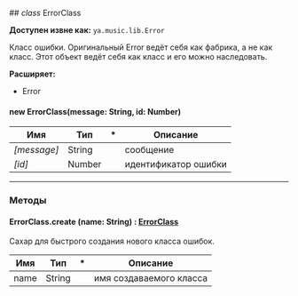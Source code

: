 ##<a name="ErrorClass"></a> *class* ErrorClass

**Доступен извне как:** `ya.music.lib.Error`

Класс ошибки. Оригинальный Error ведёт себя как фабрика, а не как класс. Этот объект ведёт себя как класс и его можно наследовать.

**Расширяет:**

  - Error

#### new ErrorClass(message: String, id: Number)

| Имя | Тип | * | Описание |
| --- | --- | --- | --- |
| *\[message\]* | String |  | сообщение |
| *\[id\]* | Number |  | идентификатор ошибки |

----

### Методы

#### <a name="ErrorClass.create"></a> ErrorClass.create (name: String) : [ErrorClass](ErrorClass.md#ErrorClass) 

Сахар для быстрого создания нового класса ошибок.

| Имя | Тип | * | Описание |
| --- | --- | --- | --- |
| name | String |  | имя создаваемого класса |

